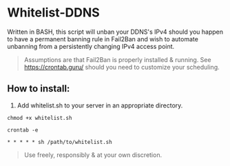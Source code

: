 # Whitelist-DDNS

Written in BASH, this script will unban your DDNS's IPv4 should you happen to have a permanent banning rule in Fail2Ban and wish to automate unbanning from a persistently changing IPv4 access point.

> Assumptions are that Fail2Ban is properly installed & running. See https://crontab.guru/ should you need to customize your scheduling.

## How to install:

1. Add whitelist.sh to your server in an appropriate directory.
```
chmod +x whitelist.sh
```
```
crontab -e
```
```
* * * * * sh /path/to/whitelist.sh
```

> Use freely, responsibly & at your own discretion.
